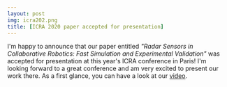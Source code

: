```yaml
---
layout: post
img: icra202.png
title: [ICRA 2020 paper accepted for presentation]
---
```


I'm happy to announce that our paper entitled *"Radar Sensors in Collaborative Robotics: Fast Simulation and Experimental Validation"* was accepted for presentation at this year's ICRA conference in Paris! I'm looking forward to a great conference and am very excited to present our work there. As a first glance, you can have a look at our [video](https://www.youtube.com/watch?v=GEIvjmaUwdY).
